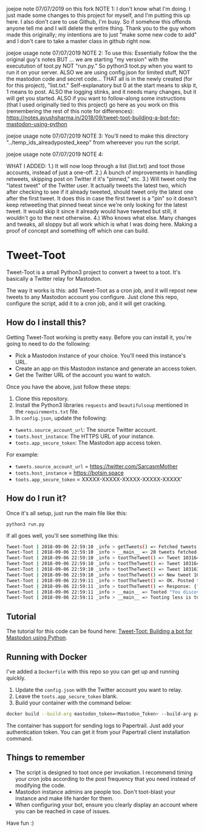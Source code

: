 
joejoe note 07/07/2019 on this fork NOTE 1: I don't know what I'm doing. I just made some changes to this project for myself, and I'm putting this up here. I also don't care to use Github, I'm busy. So if somehow this offends anyone tell me and I will delete the entire thing. Thank you to the guy whom made this originally; my intentions are to just "make some new code to add" and I don't care to take a master class in github right now.

joejoe usage note 07/07/2019 NOTE 2: To use this: Essentially follow the the original guy's notes BUT ... we are starting "my version" with the executution of toot.py NOT "run.py." So python3 toot.py when you want to run it on your server. ALSO we are using config.json for limited stuff, NOT the mastodon code and secret code... THAT all is in the newly created (for for this project), "list.txt." Self-explanatory but 0 at the start means to skip it, 1 means to post. ALSO the logging stinks, and it needs many changes, but it will get you started. ALSO if you want to follow-along some instructions (that I used originally tied to this project) go here as you work on this (remembering the rest of this note for differences): https://notes.ayushsharma.in/2018/09/tweet-toot-building-a-bot-for-mastodon-using-python

joejoe usage note 07/07/2019 NOTE 3: You'll need to make this directory "../temp_ids_alreadyposted_keep" from whereever you run the script.

joejoe usage note 07/07/2019 NOTE 4:

WHAT I ADDED:
1.) It will now loop through a list (list.txt) and toot those accounts, instead of just a one-off.
2.) A bunch of improvements in handling retweets, skipping post on Twitter if it's "pinned," etc. 
3.) Will tweet only the  "latest tweet" of the Twitter user. It actually tweets the latest two, which after checking to see if it already tweeted, should tweet only the latest one after the first tweet. It does this in case the first tweet is a "pin" so it doesn't keep retweeting that pinned tweat since we're only looking for the latest tweet. It would skip it since it already would have tweeted but still, it wouldn't go to the next otherwise.
4.) Who knows what else. Many changes and tweaks, all sloppy but all work which is what I was doing here. Making a proof of concept and something off which one can build.




# Tweet-Toot
Tweet-Toot is a small Python3 project to convert a tweet to a toot. It's basically a Twitter relay for Mastodon.

The way it works is this: add Tweet-Toot as a cron job, and it will repost new tweets to any Mastodon account you configure. Just clone this repo, configure the script, add it to a cron job, and it will get cracking.

## How do I install this?
Getting Tweet-Toot working is pretty easy. Before you can install it, you're going to need to do the following:

- Pick a Mastodon instance of your choice. You'll need this instance's URL.
- Create an app on this Mastodon instance and generate an access token.
- Get the Twitter URL of the account you want to watch.

Once you have the above, just follow these steps:

1. Clone this repository.
2. Install the Python3 libraries `requests` and `beautifulsoup` mentioned in the `requirements.txt` file.
3. In `config.json`, update the following:

- `tweets.source_account_url`: The source Twitter account.
- `toots.host_instance`: The HTTPS URL of your instance.
- `toots.app_secure_token`: The Mastodon app access token.

For example:

- `tweets.source_account_url` = https://twitter.com/SarcasmMother
- `toots.host_instance` = https://botsin.space
- `toots.app_secure_token` = XXXXX-XXXXX-XXXXX-XXXXX-XXXXX'


## How do I run it?
Once it's all setup, just run the main file like this:

`python3 run.py`

If all goes well, you'll see something like this:
```bash
Tweet-Toot | 2018-09-06 22:59:10 _info > getTweets() => Fetched tweets for https://twitter.com/SarcasmMother.
Tweet-Toot | 2018-09-06 22:59:10 _info > __main__ => 20 tweets fetched.
Tweet-Toot | 2018-09-06 22:59:10 _info > tootTheTweet() => Tweet 1031642593594028032 was already posted. Skipping...
Tweet-Toot | 2018-09-06 22:59:10 _info > tootTheTweet() => Tweet 1031640753187958786 was already posted. Skipping...
Tweet-Toot | 2018-09-06 22:59:10 _info > tootTheTweet() => Tweet 1031632691500789761 was already posted. Skipping...
Tweet-Toot | 2018-09-06 22:59:10 _info > tootTheTweet() => New tweet 1031572182114004993 => "You discovered the ability to time travel. You go 30 years into the future expecting to meet your future self only to discover that you've been missing for 30 years.".
Tweet-Toot | 2018-09-06 22:59:11 _info > tootTheTweet() => OK. Posted tweet 1031572182114004993to Mastodon.
Tweet-Toot | 2018-09-06 22:59:11 _info > tootTheTweet() => Response: {"id":"100680004506399841","created_at":"2018-09-06T17:29:11.674Z","in_reply_to_id":null,"in_reply_to_account_id":null,"sensitive":false,"spoiler_text":"","visibility":"public","language":"en","uri":"https://botsin.space/users/motherofsarcasm/statuses/100680004506399841","content":"\u003cp\u003eYou discovered the ability to time travel. You go 30 years into the future expecting to meet your future self only to discover that you\u0026apos;ve been missing for 30 years.\u003c/p\u003e","url":"https://botsin.space/@motherofsarcasm/100680004506399841","replies_count":0,"reblogs_count":0,"favourites_count":0,"favourited":false,"reblogged":false,"muted":false,"pinned":false,"reblog":null,"application":{"name":"TweetToot","website":""},"account":{"id":"-----","username":"motherofsarcasm","acct":"motherofsarcasm","display_name":"Mother Of Sarcasm","locked":false,"bot":true,"created_at":"2018-08-20T15:07:42.747Z","note":"\u003cp\u003eFOLLOWS YOU\u003c/p\u003e","url":"https://botsin.space/@motherofsarcasm","avatar":"https://files.botsin.space/accounts/avatars/000/058/348/original/658f78e1f07e94fa.jpg","avatar_static":"https://files.botsin.space/accounts/avatars/000/058/348/original/658f78e1f07e94fa.jpg","header":"https://botsin.space/headers/original/missing.png","header_static":"https://botsin.space/headers/original/missing.png","followers_count":0,"following_count":1,"statuses_count":7,"emojis":[],"fields":[{"name":"Name","value":"Mother Of Sarcasm"},{"name":"Owner","value":"ayushsharma22@mastodon.technology"},{"name":"Twitter Relay","value":"\u003ca href=\"https://twitter.com/SarcasmMother\" rel=\"me nofollow noopener\" target=\"_blank\"\u003e\u003cspan class=\"invisible\"\u003ehttps://\u003c/span\u003e\u003cspan class=\"\"\u003etwitter.com/SarcasmMother\u003c/span\u003e\u003cspan class=\"invisible\"\u003e\u003c/span\u003e\u003c/a\u003e"}]},"media_attachments":[],"mentions":[],"tags":[],"emojis":[]}
Tweet-Toot | 2018-09-06 22:59:11 _info > __main__ => Tooted "You discovered the ability to time travel. You go 30 years into the future expecting to meet your future self only to discover that you've been missing for 30 years."
Tweet-Toot | 2018-09-06 22:59:11 _info > __main__ => Tooting less is tooting more. Sleeping...

```

## Tutorial
The tutorial for this code can be found here: [Tweet-Toot: Building a bot for Mastodon using Python](https://notes.ayushsharma.in/2018/09/tweet-toot-building-a-bot-for-mastodon-using-python).

## Running with Docker
I've added a `Dockerfile` with this repo so you can get up and running quickly.

1. Update the `config.json` with the Twitter account you want to relay.
2. Leave the `toots.app_secure_token` blank.
3. Build your container with the command below:


```bash
docker build --build-arg mastodon_token=<Mastodon_Token> --build-arg papertrail_token=<Papertrail_Token> -t <DockerHub_Repo>:<Repo_Tag> .
```

The container has support for sending logs to Papertrail. Just add your authentication token. You can get it from your Papertrail client installation command.


## Things to remember
- The script is designed to toot once per invokation. I recommend timing your cron jobs according to the post frequency that you need instead of modifying the code.
- Mastodon instance admins are people too. Don't toot-blast your instance and make life harder for them.
- When configuring your bot, ensure you clearly display an account where you can be reached in case of issues.

Have fun :)
